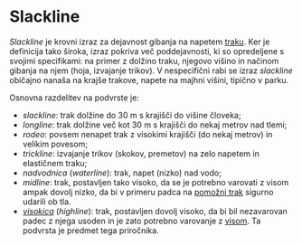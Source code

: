 # Slackline

_Slackline_ je krovni izraz za dejavnost gibanja na napetem [traku](trak). Ker je definicija tako široka, izraz pokriva več poddejavnosti, ki so opredeljene s svojimi specifikami: na primer z dolžino traku, njegovo višino in načinom gibanja na njem (hoja, izvajanje trikov). V nespecifični rabi se izraz _slackline_ običajno nanaša na krajše trakove, napete na majhni višini, tipično v parku.

Osnovna razdelitev na podvrste je:

* _slackline_: trak dolžine do 30 m s krajišči do višine človeka;
* _longline_: trak dolžine več kot 30 m s krajišči do nekaj metrov nad tlemi;
* _rodeo_: povsem nenapet trak z visokimi krajišči (do nekaj metrov) in velikim povesom;
* _trickline_: izvajanje trikov (skokov, premetov) na zelo napetem in elastičnem traku;
* _nadvodnica_ (_waterline_): trak, napet (nizko) nad vodo;
* _midline_: trak, postavljen tako visoko, da se je potrebno varovati z visom ampak dovolj nizko, da bi v primeru padca na [pomožni trak](pomozni-trak) sigurno udarili ob tla.
* _[visokica](visokica)_ (_highline_): trak, postavljen dovolj visoko, da bi bil nezavarovan padec z njega usoden in je zato potrebno varovanje z [visom](vis). Ta podvrsta je predmet tega priročnika.

